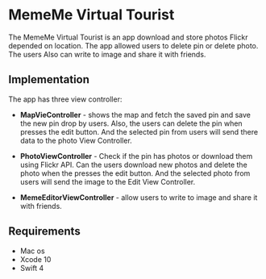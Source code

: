 # MemeMe Virtual Tourist

The MemeMe Virtual Tourist is an app download and store photos Flickr depended on location. The app allowed users to delete pin or delete photo. The users Also can write to image and share it with friends.

## Implementation

The app has three view controller:

- **MapVieController** - shows the map and fetch the saved pin and save the new pin drop by users. Also, the users can delete the pin when presses the edit button. And the selected pin from users will send there data to the photo View Controller.

- **PhotoViewController** - Check if the pin has photos or download them using Flickr API. Can the users  download new photos and delete the photo when the  presses the edit button. And the selected photo from users will send the image to the Edit View Controller.

- **MemeEditorViewController** - allow users to write to image and share it with friends.

## Requirements
- Mac os
- Xcode 10
- Swift 4
